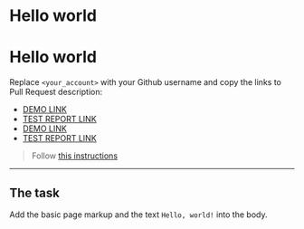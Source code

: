 # Hello world
# Hello world
Replace `<your_account>` with your Github username and copy the links to Pull Request description:
- [DEMO LINK](https://<Mr-Pumpkin0987>.github.io/layout_hello-world/)
- [TEST REPORT LINK](https://<Mr-Pumpkin0987>.github.io/layout_hello-world/report/html_report/)
- [DEMO LINK](https://Mr-Pumpkin0987.github.io/layout_hello-world/)
- [TEST REPORT LINK](https://Mr-Pumpkin0987.github.io/layout_hello-world/report/html_report/)


> Follow [this instructions](https://mate-academy.github.io/layout_task-guideline/#how-to-solve-the-layout-tasks-on-github)
___

## The task 
Add the basic page markup and the text `Hello, world!` into the body.
